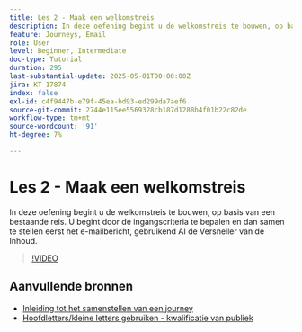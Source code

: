 ```yaml
---
title: Les 2 - Maak een welkomstreis
description: In deze oefening begint u de welkomstreis te bouwen, op basis van een bestaande reis. U begint door de ingangscriteria te bepalen en dan samen te stellen eerst het e-mailbericht, gebruikend AI de Versneller van de Inhoud.
feature: Journeys, Email
role: User
level: Beginner, Intermediate
doc-type: Tutorial
duration: 295
last-substantial-update: 2025-05-01T00:00:00Z
jira: KT-17874
index: false
exl-id: c4f9447b-e79f-45ea-bd93-ed299da7aef6
source-git-commit: 2744e115ee5569328cb187d1288b4f01b22c82de
workflow-type: tm+mt
source-wordcount: '91'
ht-degree: 7%

---
```


# Les 2 - Maak een welkomstreis

In deze oefening begint u de welkomstreis te bouwen, op basis van een bestaande reis. U begint door de ingangscriteria te bepalen en dan samen te stellen eerst het e-mailbericht, gebruikend AI de Versneller van de Inhoud.

>[!VIDEO](https://video.tv.adobe.com/v/3457896/?learn=on&enablevpops)

## Aanvullende bronnen

* [Inleiding tot het samenstellen van een journey](/help/create-journeys/introduction-to-building-a-journey.md)
* [Hoofdletters/kleine letters gebruiken - kwalificatie van publiek](/help/create-journeys/use-case-audience-qualification.md)
